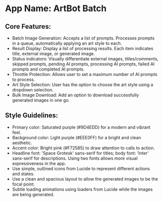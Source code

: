 # **App Name**: ArtBot Batch

## Core Features:

- Batch Image Generation: Accepts a list of prompts. Processes prompts in a queue, automatically applying an art style to each.
- Result Display: Display a list of processing results. Each item indicates title, external image, or generated image.
- Status indicators: Visually differentiate external images, titles/comments, skipped prompts, pending AI prompts, processing AI prompts, failed AI prompts and completed AI prompts.
- Throttle Protection: Allows user to set a maximum number of AI prompts to process.
- Art Style Selection: User has the option to choose the art style using a dropdown selection.
- Bulk Image Download: Add an option to download successfully generated images in one go.

## Style Guidelines:

- Primary color: Saturated purple (#9D4EDD) for a modern and vibrant feel.
- Background color: Light purple (#EEE0FF) for a bright and clean aesthetic.
- Accent color: Bright pink (#F72585) to draw attention to calls to action.
- Headline font: 'Space Grotesk' sans-serif for titles; body font: 'Inter' sans-serif for descriptions. Using two fonts allows more visual expressiveness in the app.
- Use simple, outlined icons from Lucide to represent different actions and states.
- Use a clean and spacious layout to allow the generated images to be the focal point.
- Subtle loading animations using loaders from Lucide while the images are being generated.